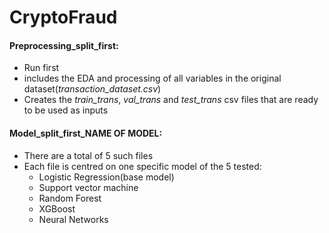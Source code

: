 # CryptoFraud
#### Preprocessing_split_first: 
  - Run first
  - includes the EDA and processing of all variables in the original dataset(<em>transaction_dataset.csv</em>)
  - Creates the <em>train_trans</em>, <em>val_trans</em> and <em>test_trans</em> csv files that are ready to be used as inputs

#### Model_split_first_NAME OF MODEL:
  - There are a total of 5 such files
  - Each file is centred on one specific model of the 5 tested:
    - Logistic Regression(base model)
    - Support vector machine
    - Random Forest
    - XGBoost
    - Neural Networks
